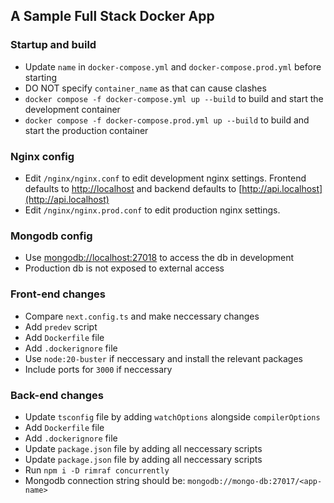 ## A Sample Full Stack Docker App

### Startup and build
- Update `name` in `docker-compose.yml` and `docker-compose.prod.yml` before starting
- DO NOT specify `container_name` as that can cause clashes
- `docker compose -f docker-compose.yml up --build` to build and start the development container
- `docker compose -f docker-compose.prod.yml up --build` to build and start the production container

### Nginx config
- Edit `/nginx/nginx.conf` to edit development nginx settings. Frontend defaults to [http://localhost](http://localhost) and backend defaults to [http://api.localhost](http://api.localhost) 
- Edit `/nginx/nginx.prod.conf` to edit production nginx settings.

### Mongodb config
- Use [mongodb://localhost:27018](mongodb://localhost:27018) to access the db in development
- Production db is not exposed to external access

### Front-end changes
- Compare `next.config.ts` and make neccessary changes
- Add `predev` script
- Add `Dockerfile` file
- Add `.dockerignore` file
- Use `node:20-buster` if neccessary and install the relevant packages
- Include ports for `3000` if neccessary

### Back-end changes
- Update `tsconfig` file by adding `watchOptions` alongside `compilerOptions`
- Add `Dockerfile` file
- Add `.dockerignore` file
- Update `package.json` file by adding all neccessary scripts
- Update `package.json` file by adding all neccessary scripts
- Run `npm i -D rimraf concurrently`
- Mongodb connection string should be: `mongodb://mongo-db:27017/<app-name>`
